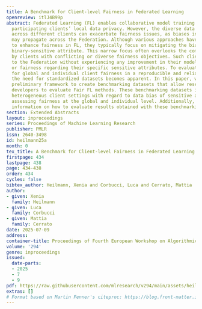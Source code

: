 ```yaml
---
title: A Benchmark for Client-level Fairness in Federated Learning
openreview: itlJ4B99p
abstract: Federated Learning (FL) enables collaborative model training while preserving
  participating clients’ local data privacy. However, the diverse data distributions
  across different clients can exacerbate fairness issues, as biases in client data
  may propagate across the Federation. Although various approaches have been proposed
  to enhance fairness in FL, they typically focus on mitigating the bias of a single
  binary-sensitive attribute. This narrow focus often overlooks the complexity introduced
  by clients with conflicting or diverse fairness objectives. Such clients may contribute
  to the Federation without experiencing any improvement in their model’s performance
  or fairness regarding their specific sensitive attributes. To evaluate Fair FL methods
  for global and individual client fairness in a reproducible and reliable manner,
  the need for standardized datasets becomes apparent. In this paper, we propose a
  preliminary framework to create benchmarking datasets that allow researchers and
  developers to evaluate Fair FL methods. These benchmarking datasets include various
  heterogeneous client settings with regard to data bias of sensitive attributes for
  assessing fairness at the global and individual level. Additionally, we provide
  information on how to evaluate results obtained with these benchmarking datasets.
section: Extended Abstracts
layout: inproceedings
series: Proceedings of Machine Learning Research
publisher: PMLR
issn: 2640-3498
id: heilmann25a
month: 0
tex_title: A Benchmark for Client-level Fairness in Federated Learning
firstpage: 434
lastpage: 438
page: 434-438
order: 434
cycles: false
bibtex_author: Heilmann, Xenia and Corbucci, Luca and Cerrato, Mattia
author:
- given: Xenia
  family: Heilmann
- given: Luca
  family: Corbucci
- given: Mattia
  family: Cerrato
date: 2025-07-09
address:
container-title: Proceedings of Fourth European Workshop on Algorithmic Fairness
volume: '294'
genre: inproceedings
issued:
  date-parts:
  - 2025
  - 7
  - 9
pdf: https://raw.githubusercontent.com/mlresearch/v294/main/assets/heilmann25a/heilmann25a.pdf
extras: []
# Format based on Martin Fenner's citeproc: https://blog.front-matter.io/posts/citeproc-yaml-for-bibliographies/
---
```

